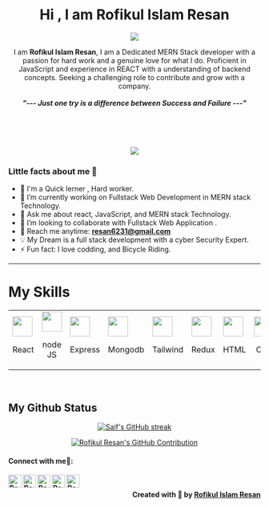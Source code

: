 <h1 align="center">Hi , I am  Rofikul Islam Resan</h1>
<p align="center">
  <img src="https://readme-typing-svg.herokuapp.com?lines=I+am+a+Web+Developer+on+MERN+Stack.;I+am+From+Bangladesh.&center=true&width=500&height=50">
</p>

<p align="center">
    I am <b>Rofikul Islam Resan</b>, I am a Dedicated MERN Stack developer with a passion for hard work and a genuine love for what I do. Proficient in JavaScript and experience in REACT with a understanding of backend concepts. Seeking a challenging role to contribute and grow with a company.
  <br>
  <br>
  <b><i>"--- Just one try is a difference between Success and Failure ---"</i></b>
</p>

<br>
<br>
<br>
<p  align="center">
<img src="https://i.ibb.co/4gC2281/1-238-Medium.png">
</p>
<h3>Little facts about me 🧑</h3>

- 🧞 I'm a Quick lerner , Hard worker.
- 🔭 I’m currently working on Fullstack Web Development in MERN stack Technology.
- 💬 Ask me about react, JavaScript, and MERN stack Technology.
- 👯 I’m looking to collaborate with Fullstack Web Application .
- 📧 Reach me anytime: <b><a href="mailto:resan6231@gmail.com">resan6231@gmail.com</a></b>
- 💡 My Dream is a full stack development with a cyber Security Expert.
- ⚡ Fun fact: I love codding, and Bicycle Riding.
  <br>

---

# My Skills

<div>
    <table>
      <td>
        <a>
          <img
            src="https://www.vectorlogo.zone/logos/reactjs/reactjs-icon.svg"
            height="40px"
          />
          <p align="center">React</p>
        </a>
      </td>
      <td>
        <a>
          <img
            src="https://www.vectorlogo.zone/logos/nodejs/nodejs-icon.svg"
            height="40px"
          />
          <p align="center">node JS</p>
        </a>
      </td>
      <td>
        <a>
          <img
            src="https://www.vectorlogo.zone/logos/expressjs/expressjs-icon.svg"
            height="40px"
          />
          <p align="center">Express</p>
        </a>
      </td>
      <td>
        <span>
          <img
            src="https://www.vectorlogo.zone/logos/mongodb/mongodb-icon.svg"
            height="40px"
          />
          <p align="center">Mongodb</p>
        </span>
      </td>
      <td>
        <span>
          <img
            src="https://www.vectorlogo.zone/logos/tailwindcss/tailwindcss-icon.svg"
            height="40px"
          />
          <p align="center">Tailwind</p>
        </span>
      </td>
      <td>
        <span>
          <img
            src="https://rofikul-resan.web.app/redux-50.png"
            alt=""
            height="40px"
          />
          <p align="center">Redux</p>
        </span>
      </td>
      <td>
        <span>
          <img
            src="https://www.vectorlogo.zone/logos/w3_html5/w3_html5-icon.svg"
            height="40px"
          />
          <p align="center">HTML</p>
        </span>
      </td>
      <td>
        <span>
          <img
            src="https://www.vectorlogo.zone/logos/w3_css/w3_css-official.svg"
            height="40px"
          />
          <p align="center">CSS</p>
        </span>
      </td>
      <td>
        <span>
          <img
            src="https://www.vectorlogo.zone/logos/github/github-icon.svg"
            height="40px"
          />
          <p align="center">Github</p>
        </span>
      </td>
      <td>
        <span>
          <img
            src="https://www.vectorlogo.zone/logos/git-scm/git-scm-icon.svg"
            height="40px"
          />
          <p align="center">Git</p>
        </span>
      </td>
      <td>
        <span>
          <img
            src="https://www.vectorlogo.zone/logos/getbootstrap/getbootstrap-icon.svg"
            height="40px"
          />
          <p align="center">Bootstrap</p>
        </span>
      </td>
      <td>
        <span>
          <img
            src="https://www.vectorlogo.zone/logos/firebase/firebase-icon.svg"
            alt=""
            height="40px"
          />
          <p align="center">Firebase</p>
        </span>
      </td>
      <td>
        <span>
          <img
            src="https://rofikul-resan.web.app/nextjs.svg"
            height="40px"
          />
          <p align="center">Next Js</p>
        </span>
      </td>
      <td>
        <span>
          <img
            src="https://www.vectorlogo.zone/logos/figma/figma-icon.svg"
            height="40px"
          />
          <p align="center">Figma</p>
        </span>
      </td>
      <td>
        <span>
          <img
            src="https://rofikul-resan.web.app/visual-studio.svg"
            alt=""
            height="40px"
          />
          <p align="center" >Vs Code</p>
        </span>
      </td>
    </table>
</div>
<br>

<h2> My Github Status </h2>
<p align="center">
  <a href="https://github.com/rofikul-resan">
    <img src="https://github-readme-streak-stats.herokuapp.com/?user=rofikul-resan&theme=radical&border=7F3FBF&background=0D1117" alt="Saif's GitHub streak"/>
  </a>
</p>
<p align="center">
  <a href="https://github.com/rofikul-resan">
    <img src="https://github-profile-summary-cards.vercel.app/api/cards/profile-details?username=rofikul-resan&theme=radical" alt="Rofikul Resan's GitHub Contribution"/>
  </a>
</p>
<h4> Connect with me🤝: <h4>
  </hr>
  <a href="https://www.linkedin.com/in/rofikul-islam-resan-74555a278/">
   <img align="left" alt=" Rofikul Islam Resan | Linkedin" width="26px" src="https://www.vectorlogo.zone/logos/linkedin/linkedin-icon.svg" />
  </a> <span>  <span>
  <a href="mailto:resan6231@gmail.com">
    <img align="left" alt="Rofikul Islam Resan | Gmail" width="26px" src="https://www.vectorlogo.zone/logos/gmail/gmail-icon.svg" />
  </a> <span>  <span>
  <a href="https://www.facebook.com/resan.rafin">
    <img align="left" alt="Rofikul Islam Resan | facebook" width="26px" src="https://www.vectorlogo.zone/logos/facebook/facebook-official.svg" />
  </a> <span>  <span>
   <a href="https://github.com/rofikul-resan">
    <img align="left" alt="Rofikul Islam Resan | Github" width="26px" src="https://www.vectorlogo.zone/logos/github/github-tile.svg" />
  </a> <span>  <span>
  <a href="https://rofikul-resan.web.app/">
    <img align="left" alt="Rofikul Islam Resan | Portfolio" width="26px" src="https://www.svgrepo.com/show/474386/internet.svg" />
  </a>
  <br>
<p align="right" > Created with 🧡 by <a href="https://github.com/rofikul-resan">Rofikul Islam Resan</a></p>
